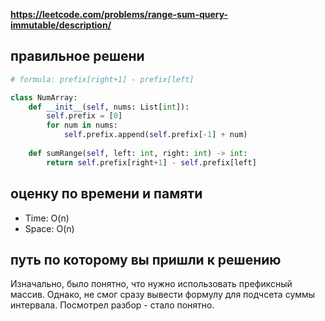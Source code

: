 **https://leetcode.com/problems/range-sum-query-immutable/description/**

## правильное решени
```python
# formula: prefix[right+1] - prefix[left]

class NumArray:
    def __init__(self, nums: List[int]):
        self.prefix = [0]
        for num in nums:
            self.prefix.append(self.prefix[-1] + num)
        
    def sumRange(self, left: int, right: int) -> int:
        return self.prefix[right+1] - self.prefix[left]
```

## оценку по времени и памяти
- Time: O(n)
- Space: O(n)

## путь по которому вы пришли к решению
Изначально, было понятно, что нужно использовать префиксный массив. Однако, не смог сразу вывести формулу для подчсета суммы интервала. Посмотрел разбор - стало понятно.
